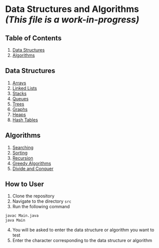 # Data Structures and Algorithms _(This file is a work-in-progress)_
## Table of Contents
1. [Data Structures](#data-structures)
2. [Algorithms](#algorithms)

## Data Structures
1. [Arrays](#arrays)
2. [Linked Lists](#linked-lists)
3. [Stacks](#stacks)
4. [Queues](#queues)
5. [Trees](#trees)
6. [Graphs](#graphs)
7. [Heaps](#heaps)
8. [Hash Tables](#hash-tables)

## Algorithms
1. [Searching](#searching)
2. [Sorting](#sorting)
3. [Recursion](#recursion)
4. [Greedy Algorithms](#greedy-algorithms)
5. [Divide and Conquer](#divide-and-conquer)

## How to User
1. Clone the repository
2. Navigate to the directory `src`
3. Run the following command
```bash
javac Main.java
java Main
```
4. You will be asked to enter the data structure or algorithm you want to test
5. Enter the character corresponding to the data structure or algorithm

